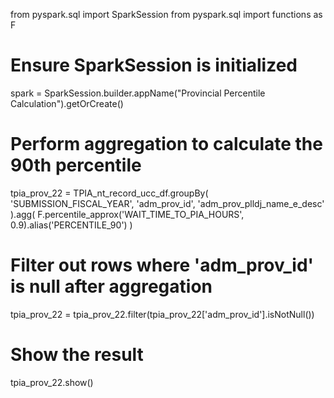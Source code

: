 from pyspark.sql import SparkSession
from pyspark.sql import functions as F

# Ensure SparkSession is initialized
spark = SparkSession.builder.appName("Provincial Percentile Calculation").getOrCreate()

# Perform aggregation to calculate the 90th percentile
tpia_prov_22 = TPIA_nt_record_ucc_df.groupBy(
    'SUBMISSION_FISCAL_YEAR',
    'adm_prov_id', 
    'adm_prov_plldj_name_e_desc'
).agg(
    F.percentile_approx('WAIT_TIME_TO_PIA_HOURS', 0.9).alias('PERCENTILE_90')
)

# Filter out rows where 'adm_prov_id' is null after aggregation
tpia_prov_22 = tpia_prov_22.filter(tpia_prov_22['adm_prov_id'].isNotNull())

# Show the result
tpia_prov_22.show()
